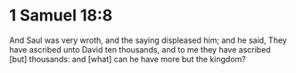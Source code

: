 # 1 Samuel 18:8

And Saul was very wroth, and the saying displeased him; and he said, They have ascribed unto David ten thousands, and to me they have ascribed [but] thousands: and [what] can he have more but the kingdom?